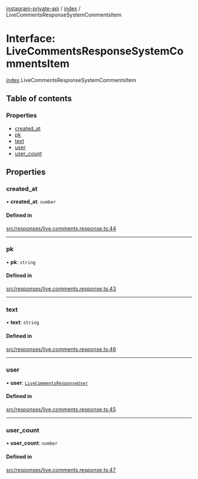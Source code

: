 [instagram-private-api](../../README.md) / [index](../../modules/index.md) / LiveCommentsResponseSystemCommentsItem

# Interface: LiveCommentsResponseSystemCommentsItem

[index](../../modules/index.md).LiveCommentsResponseSystemCommentsItem

## Table of contents

### Properties

- [created\_at](LiveCommentsResponseSystemCommentsItem.md#created_at)
- [pk](LiveCommentsResponseSystemCommentsItem.md#pk)
- [text](LiveCommentsResponseSystemCommentsItem.md#text)
- [user](LiveCommentsResponseSystemCommentsItem.md#user)
- [user\_count](LiveCommentsResponseSystemCommentsItem.md#user_count)

## Properties

### created\_at

• **created\_at**: `number`

#### Defined in

[src/responses/live.comments.response.ts:44](https://github.com/Nerixyz/instagram-private-api/blob/0e0721c/src/responses/live.comments.response.ts#L44)

___

### pk

• **pk**: `string`

#### Defined in

[src/responses/live.comments.response.ts:43](https://github.com/Nerixyz/instagram-private-api/blob/0e0721c/src/responses/live.comments.response.ts#L43)

___

### text

• **text**: `string`

#### Defined in

[src/responses/live.comments.response.ts:46](https://github.com/Nerixyz/instagram-private-api/blob/0e0721c/src/responses/live.comments.response.ts#L46)

___

### user

• **user**: [`LiveCommentsResponseUser`](LiveCommentsResponseUser.md)

#### Defined in

[src/responses/live.comments.response.ts:45](https://github.com/Nerixyz/instagram-private-api/blob/0e0721c/src/responses/live.comments.response.ts#L45)

___

### user\_count

• **user\_count**: `number`

#### Defined in

[src/responses/live.comments.response.ts:47](https://github.com/Nerixyz/instagram-private-api/blob/0e0721c/src/responses/live.comments.response.ts#L47)

